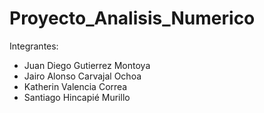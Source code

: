 # Proyecto_Analisis_Numerico

Integrantes: 
- Juan Diego Gutierrez Montoya
- Jairo Alonso Carvajal Ochoa
- Katherin Valencia Correa
- Santiago Hincapié Murillo
